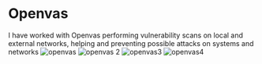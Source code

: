 # Openvas
I have worked with Openvas performing vulnerability scans on local and external networks, helping and preventing possible attacks on systems and networks
![openvas ](https://github.com/user-attachments/assets/e107f3d1-e721-4cac-b518-5d8633922b46)
![openvas 2](https://github.com/user-attachments/assets/f0aafaaa-d384-4490-be27-c57af8f45c2e)
![openvas3](https://github.com/user-attachments/assets/0aa7b5be-4a52-4511-9c3b-cd681816b978)
![openvas4](https://github.com/user-attachments/assets/d618a9b6-d7dd-4f1b-aa1b-183328ec3464)
